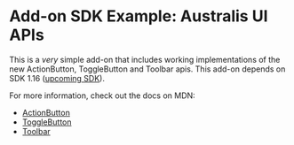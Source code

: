 # Add-on SDK Example: Australis UI APIs

This is a *very* simple add-on that includes working implementations of the new ActionButton, ToggleButton and Toolbar apis. This add-on depends on SDK 1.16 ([upcoming SDK](https://github.com/mozilla/addon-sdk)).

For more information, check out the docs on MDN:

* [ActionButton](https://developer.mozilla.org/en-US/Add-ons/SDK/Low-Level_APIs/ui_button_action)
* [ToggleButton](https://developer.mozilla.org/en-US/Add-ons/SDK/Low-Level_APIs/ui_button_toggle)
* [Toolbar](https://developer.mozilla.org/en-US/Add-ons/SDK/Low-Level_APIs/ui_toolbar)
